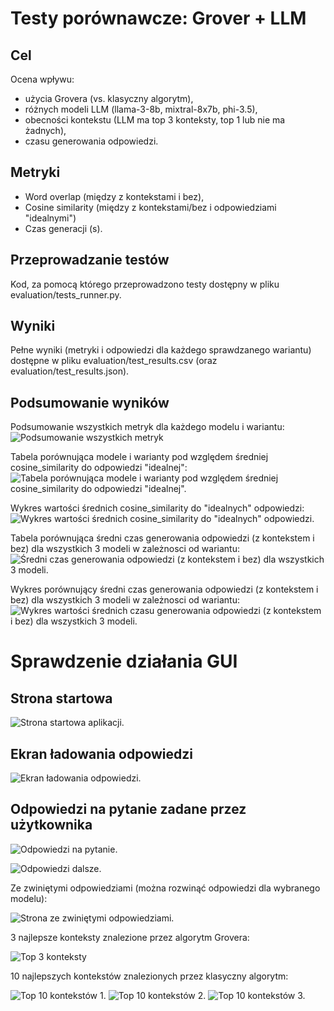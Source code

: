 # Testy porównawcze: Grover + LLM

## Cel
Ocena wpływu:
- użycia Grovera (vs. klasyczny algorytm),
- różnych modeli LLM (llama-3-8b, mixtral-8x7b, phi-3.5),
- obecności kontekstu (LLM ma top 3 konteksty, top 1 lub nie ma żadnych),
- czasu generowania odpowiedzi.

## Metryki
- Word overlap (między z kontekstami i bez),
- Cosine similarity (między z kontekstami/bez i odpowiedziami "idealnymi")
- Czas generacji (s).

## Przeprowadzanie testów
Kod, za pomocą którego przeprowadzono testy dostępny w pliku evaluation/tests_runner.py.

## Wyniki
Pełne wyniki (metryki i odpowiedzi dla każdego sprawdzanego wariantu) dostępne w pliku evaluation/test_results.csv (oraz evaluation/test_results.json).

## Podsumowanie wyników
Podsumowanie wszystkich metryk dla każdego modelu i wariantu:
![Podsumowanie wszystkich metryk](evaluation/results_images/all_metrics_summary.png)


Tabela porównująca modele i warianty pod względem średniej cosine_similarity do odpowiedzi "idealnej":
![Tabela porównująca modele i warianty pod względem średniej cosine_similarity do odpowiedzi "idealnej".](evaluation/results_images/cosine_summary_table.png)

Wykres wartości średnich cosine_similarity do "idealnych" odpowiedzi:
![Wykres wartości średnich cosine_similarity do "idealnych" odpowiedzi.](evaluation/results_images/cosine_summary_plot.png)

Tabela porównująca średni czas generowania odpowiedzi (z kontekstem i bez) dla wszystkich 3 modeli w zależnosci od wariantu:
![Średni czas generowania odpowiedzi (z kontekstem i bez) dla wszystkich 3 modeli.](evaluation/results_images/time_summary_table.png)

Wykres porównujący średni czas generowania odpowiedzi (z kontekstem i bez) dla wszystkich 3 modeli w zależnosci od wariantu:
![Wykres wartości średnich czasu generowania odpowiedzi (z kontekstem i bez) dla wszystkich 3 modeli.](evaluation/results_images/time_summary_plot.png)

# Sprawdzenie działania GUI

## Strona startowa

![Strona startowa aplikacji.](evaluation/GUI_images/home_page.png)

## Ekran ładowania odpowiedzi

![Ekran ładowania odpowiedzi.](evaluation/GUI_images/loading_page.png)

## Odpowiedzi na pytanie zadane przez użytkownika

![Odpowiedzi na pytanie.](evaluation/GUI_images/answer_page.png)

![Odpowiedzi dalsze.](evaluation/GUI_images/answer_page2.png)

Ze zwiniętymi odpowiedziami (można rozwinąć odpowiedzi dla wybranego modelu):

![Strona ze zwiniętymi odpowiedziami.](evaluation/GUI_images/hidden_answers.png)

3 najlepsze konteksty znalezione przez algorytm Grovera:

![Top 3 konteksty](evaluation/GUI_images/top3.png)

10 najlepszych kontekstów znalezionych przez klasyczny algorytm:

![Top 10 kontekstów 1.](evaluation/GUI_images/top4.png)
![Top 10 kontekstów 2.](evaluation/GUI_images/top8.png)
![Top 10 kontekstów 3.](evaluation/GUI_images/top10.png)

